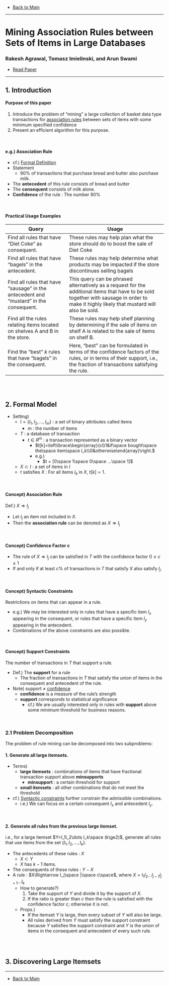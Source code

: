 * [Back to Main](../README.md)
---

# Mining Association Rules between Sets of Items in Large Databases
### Rakesh Agrawal, Tomasz Imielinski, and Arun Swami
* [Read Paper](/papers/230926%20mining_asso.pdf)

---

## 1. Introduction
#### Purpose of this paper
1. Introduce the problem of “mining” a large collection of basket data type transactions for [association rules](#eg-association-rule) between sets of items with some minimum specified confidence 
2. Present an efficient algorithm for this purpose.

<br>

#### e.g.) Association Rule
* cf.) [Formal Definition](#concept-association-rule)
* Statement
  * 90% of transactions that purchase bread and butter also purchase milk.
* The **antecedent** of this rule consists of bread and butter
* The **consequent** consists of milk alone. 
* **Confidence** of the rule : The number 90%

<br>

#### Practical Usage Examples
|Query|Usage|
|-----|-----|
|Find all rules that have “Diet Coke” as consequent.|These rules may help plan what the store should do to boost the sale of Diet Coke|
|Find all rules that have “bagels” in the antecedent.|These rules may help determine what products may be impacted if the store discontinues selling bagels|
|Find all rules that have “sausage” in the antecedent and “mustard” in the consequent.|This query can be phrased alternatively as a request for the additional items that have to be sold together with sausage in order to make it highly likely that mustard will also be sold.|
|Find all the rules relating items located on shelves A and B in the store.|These rules may help shelf planning by determining if the sale of items on shelf A is related to the sale of items on shelf B.|
|Find the “best” $k$ rules that have “bagels” in the consequent.|Here, “best” can be formulated in terms of the confidence factors of the rules, or in terms of their support, i.e., the fraction of transactions satisfying the rule.|


<br><br>


## 2. Formal Model
* Setting)
  * $I =\{I_1, I_2, ..., I_m\}$ : a set of binary attributes called items
    * $m$ : the number of items
  * $T$ : a database of transaction
    * $t\in R^m$ : a transaction represented as a binary vector
      * $`t[k]=\left\lbrace\begin{array}{cl}1&if\space bought\space the\space item\space I_k\\0&otherwise\end{array}\right.`$
      * e.g.) 
        * $t = [0\space 1\space 0\space ...\space 1]$
  * $X\subset I$ : a set of items in $I$
  * $t$ satisfies $X$ : For all items $I_k$ in $X$, $t[k]=1$.

<br>

#### Concept) Association Rule
Def.) $X\Rightarrow I_j$
  * Let $I_j$ an item not included in $X$.
  * Then the **association rule** can be denoted as $X\Rightarrow I_j$

<br>

#### Concept) Confidence Factor c
  * The rule of $X\Rightarrow I_j$ can be satisfied in $T$ with the confidence factor $0 \le c \le 1$
  * If and only if at least $c$% of transactions in $T$ that satisfy $X$ also satisfy $I_j$.

<br>

#### Concept) Syntactic Constraints
Restrictions on items that can appear in a rule.
* e.g.) We may be interested only in rules that have a specific item $I_x$ appearing in the consequent, or rules that have a specific item $I_y$ appearing in the antecedent.
* Combinations of the above constraints
are also possible.

<br>

#### Concept) Support Constraints
The number of transactions in $T$ that support a rule.
* Def.) The **support** for a rule 
  * The fraction of transactions in $T$ that satisfy the union of items in the consequent and antecedent of the rule.
* Note) support $\ne$ [confidence](#concept-confidence-factor-c)
  * **confidence** is a measure of the rule’s strength
  * **support** corresponds to statistical significance
    * cf.) We are usually interested only in rules with **support** above some minimum threshold for business reasons.

<br>

### 2.1 Problem Decomposition
The problem of rule mining can
be decomposed into two subproblems:
#### 1. Generate all large itemsets. 
 * Terms)
   * **large itemsets** : combinations of items that have fractional transaction support above **minsupports**
     * **minsupport** : a certain threshold for support
   * **small itemsets** : all other combinations that do not meet the threshold
 * cf.) [Syntactic constraints](#concept-syntactic-constraints) further constrain the admissible combinations.
   * i.e.) We can focus on a certain consequent $I_x$ and antecedent $I_y$.

<br>

#### 2. Generate all rules from the previous large itemset.
i.e., for a large itemset $Y=I_1I_2\dots I_k\space (k\ge2)$, generate all rules that use items from the set $\{I_1, I_2, \dots , I_k\}$.
   * The antecedents of these rules : $X$
     * $X\subset Y$
     * $X$ has $k-1$ items.
   * The consequents of these rules : $Y-X$
   * A rule : $X\Rightarrow I_j\space |\space c\space$, where $X=I_1I_2\dots I_{j-1}I_{j+1}\dots I_k$
     * How to generate?)
       1. Take the support of $Y$ and divide it by the support of $X$.
       2. If the ratio is greater than $c$ then the rule is satisfied with the confidence factor $c$; otherwise it is not.
     * Props.)
       * If the itemset $Y$ is large, then every subset of $Y$ will also be large.
       * All rules derived from $Y$ must satisfy the support constraint because $Y$ satisfies the support constraint and $Y$ is the union of items in the consequent and antecedent of every such rule.


<br><br>


## 3. Discovering Large Itemsets




---
* [Back to Main](../README.md)